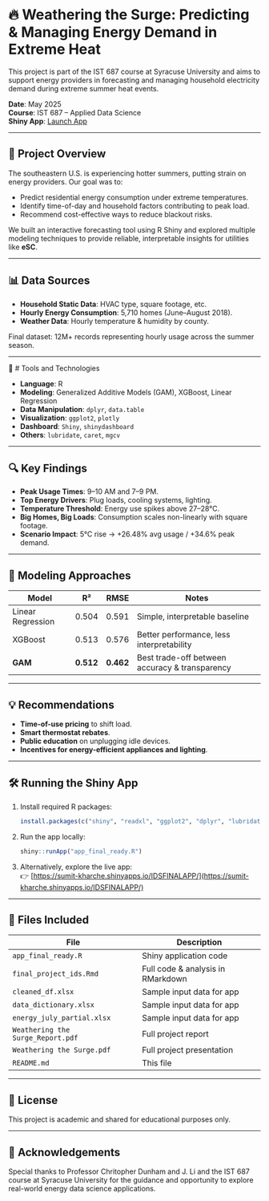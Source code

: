 # 🔥 Weathering the Surge: Predicting & Managing Energy Demand in Extreme Heat

This project is part of the IST 687 course at Syracuse University and aims to support energy providers in forecasting and managing household electricity demand during extreme summer heat events.

**Date**: May 2025  
**Course**: IST 687 – Applied Data Science  
**Shiny App**: [Launch App](https://sumit-kharche.shinyapps.io/IDSFINALAPP/)

---

## 📌 Project Overview

The southeastern U.S. is experiencing hotter summers, putting strain on energy providers. Our goal was to:
- Predict residential energy consumption under extreme temperatures.
- Identify time-of-day and household factors contributing to peak load.
- Recommend cost-effective ways to reduce blackout risks.

We built an interactive forecasting tool using R Shiny and explored multiple modeling techniques to provide reliable, interpretable insights for utilities like **eSC**.

---

## 📊 Data Sources

- **Household Static Data**: HVAC type, square footage, etc.
- **Hourly Energy Consumption**: 5,710 homes (June–August 2018).
- **Weather Data**: Hourly temperature & humidity by county.

Final dataset: 12M+ records representing hourly usage across the summer season.

---

 🧰 #  Tools and Technologies

- **Language**: R
- **Modeling**: Generalized Additive Models (GAM), XGBoost, Linear Regression
- **Data Manipulation**: `dplyr`, `data.table`
- **Visualization**: `ggplot2`, `plotly`
- **Dashboard**: `Shiny`, `shinydashboard`
- **Others**: `lubridate`, `caret`, `mgcv`

---

## 🔍 Key Findings

- **Peak Usage Times**: 9–10 AM and 7–9 PM.
- **Top Energy Drivers**: Plug loads, cooling systems, lighting.
- **Temperature Threshold**: Energy use spikes above 27–28°C.
- **Big Homes, Big Loads**: Consumption scales non-linearly with square footage.
- **Scenario Impact**: 5°C rise → +26.48% avg usage / +34.6% peak demand.

---

## 🧠 Modeling Approaches

| Model             | R²        | RMSE      | Notes                                          |
|-------------------|-----------|-----------|------------------------------------------------|
| Linear Regression | 0.504     | 0.591     | Simple, interpretable baseline                 |
| XGBoost           | 0.513     | 0.576     | Better performance, less interpretability      |
| **GAM**           | **0.512** | **0.462** | Best trade-off between accuracy & transparency |

---

## 💡 Recommendations

- **Time-of-use pricing** to shift load.
- **Smart thermostat rebates**.
- **Public education** on unplugging idle devices.
- **Incentives for energy-efficient appliances and lighting**.

---

## 🛠️ Running the Shiny App

1. Install required R packages:
    ```r
    install.packages(c("shiny", "readxl", "ggplot2", "dplyr", "lubridate", "plotly", "mgcv", "xgboost"))
    ```

2. Run the app locally:
    ```r
    shiny::runApp("app_final_ready.R")
    ```

3. Alternatively, explore the live app:  
   👉 [https://sumit-kharche.shinyapps.io/IDSFINALAPP/](https://sumit-kharche.shinyapps.io/IDSFINALAPP/)

---

## 📂 Files Included

| File                               | Description                       |
|------------------------------------|-----------------------------------|
| `app_final_ready.R`                | Shiny application code            |
| `final_project_ids.Rmd`            | Full code & analysis in RMarkdown |
| `cleaned_df.xlsx`                  | Sample input data for app         |
| `data_dictionary.xlsx`             | Sample input data for app         |
| `energy_july_partial.xlsx`         | Sample input data for app         |
| `Weathering the Surge_Report.pdf`  | Full project report               |
| `Weathering the Surge.pdf`         | Full project presentation         |
| `README.md`                        | This file                         |

---

## 📢 License

This project is academic and shared for educational purposes only.

---

## 🙌 Acknowledgements

Special thanks to Professor Chritopher Dunham and J. Li and the IST 687 course at Syracuse University for the guidance and opportunity to explore real-world energy data science applications.

